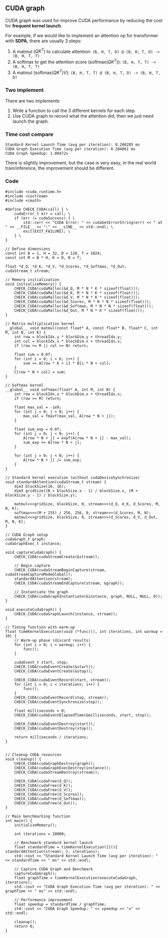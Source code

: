 ## CUDA graph

CUDA graph was used for improve CUDA performance by reducing the cost for **frequent kernel launch**.

For example, if we would like to implement an attention op for transformer with **SDPA**, there are usually 3 steps:
1. A matmul ($Q K^T$) to calculate attention: `(B, H, T, D) @ (B, H, T, D) -> (B, H, T, T)`
2. A softmax to get the attention score ($\text{softmax}(Q K^T)$): `(B, H, T, T) -> (B, H, T, T)`
3. A matmul ($\text{softmax}(QK^T) V$): `(B, H, T, T) @ (B, H, T, D) -> (B, H, T, D)`

### Two implement
There are two implements:
1. Write a function to call the 3 different kernels for each step.
2. Use CUDA graph to record what the attention did, then we just need launch the graph.

### Time cost compare
```
Standard Kernel Launch Time (avg per iteration): 0.286205 ms
CUDA Graph Execution Time (avg per iteration): 0.284861 ms
CUDA Graph Speedup: 1.00472x
```
There is slightly improvement, but the case is very easy, in the real world train/inference, the improvement should be different.



### Code
``` cuda
#include <cuda_runtime.h>
#include <iostream>
#include <cmath>

#define CHECK_CUDA(call) { \
    cudaError_t err = call; \
    if (err != cudaSuccess) { \
        std::cerr << "CUDA Error: " << cudaGetErrorString(err) << " at " << __FILE__ << ":" << __LINE__ << std::endl; \
        exit(EXIT_FAILURE); \
    } \
}

// Define dimensions
const int B = 1, H = 32, D = 128, T = 1024;
const int M = B * H, K = D, N = T;

float *d_Q, *d_K, *d_V, *d_Scores, *d_Softmax, *d_Out;
cudaStream_t stream;

// Memory initialization
void initializeMemory() {
    CHECK_CUDA(cudaMalloc(&d_Q, M * N * K * sizeof(float)));
    CHECK_CUDA(cudaMalloc(&d_K, M * N * K * sizeof(float)));
    CHECK_CUDA(cudaMalloc(&d_V, M * N * K * sizeof(float)));
    CHECK_CUDA(cudaMalloc(&d_Scores, M * N * N * sizeof(float)));
    CHECK_CUDA(cudaMalloc(&d_Softmax, M * N * N * sizeof(float)));
    CHECK_CUDA(cudaMalloc(&d_Out, M * N * K * sizeof(float)));
}

// Matrix multiplication kernel
__global__ void matmul(const float* A, const float* B, float* C, int M, int N, int K) {
    int row = blockIdx.y * blockDim.y + threadIdx.y;
    int col = blockIdx.x * blockDim.x + threadIdx.x;
    if (row >= M || col >= N) return;

    float sum = 0.0f;
    for (int i = 0; i < K; i++) {
        sum += A[row * K + i] * B[i * N + col];
    }
    C[row * N + col] = sum;
}

// Softmax kernel
__global__ void softmax(float* A, int M, int N) {
    int row = blockIdx.x * blockDim.x + threadIdx.x;
    if (row >= M) return;

    float max_val = -1e9;
    for (int j = 0; j < N; j++) {
        max_val = fmaxf(max_val, A[row * N + j]);
    }

    float sum_exp = 0.0f;
    for (int j = 0; j < N; j++) {
        A[row * N + j] = expf(A[row * N + j] - max_val);
        sum_exp += A[row * N + j];
    }

    for (int j = 0; j < N; j++) {
        A[row * N + j] /= sum_exp;
    }
}

// Standard kernel execution (without cudaDeviceSynchronize)
void standardAttention(cudaStream_t stream) {
    dim3 blockSize(16, 16);
    dim3 gridSize((N + blockSize.x - 1) / blockSize.x, (M + blockSize.y - 1) / blockSize.y);
    
    matmul<<<gridSize, blockSize, 0, stream>>>(d_Q, d_K, d_Scores, M, N, K);
    softmax<<<(M + 255) / 256, 256, 0, stream>>>(d_Scores, M, N);
    matmul<<<gridSize, blockSize, 0, stream>>>(d_Scores, d_V, d_Out, M, N, K);
}

// CUDA Graph setup
cudaGraph_t graph;
cudaGraphExec_t instance;

void captureCudaGraph() {
    CHECK_CUDA(cudaStreamCreate(&stream));

    // Begin capture
    CHECK_CUDA(cudaStreamBeginCapture(stream, cudaStreamCaptureModeGlobal));
    standardAttention(stream);
    CHECK_CUDA(cudaStreamEndCapture(stream, &graph));

    // Instantiate the graph
    CHECK_CUDA(cudaGraphInstantiate(&instance, graph, NULL, NULL, 0));
}

void executeCudaGraph() {
    CHECK_CUDA(cudaGraphLaunch(instance, stream));
}

// Timing function with warm-up
float timeKernelExecution(void (*func)(), int iterations, int warmup = 10) {
    // Warm-up phase (discard results)
    for (int i = 0; i < warmup; i++) {
        func();
    }
    
    cudaEvent_t start, stop;
    CHECK_CUDA(cudaEventCreate(&start));
    CHECK_CUDA(cudaEventCreate(&stop));

    CHECK_CUDA(cudaEventRecord(start, stream));
    for (int i = 0; i < iterations; i++) {
        func();
    }
    CHECK_CUDA(cudaEventRecord(stop, stream));
    CHECK_CUDA(cudaEventSynchronize(stop));

    float milliseconds = 0;
    CHECK_CUDA(cudaEventElapsedTime(&milliseconds, start, stop));

    CHECK_CUDA(cudaEventDestroy(start));
    CHECK_CUDA(cudaEventDestroy(stop));

    return milliseconds / iterations;
}


// Cleanup CUDA resources
void cleanup() {
    CHECK_CUDA(cudaGraphDestroy(graph));
    CHECK_CUDA(cudaGraphExecDestroy(instance));
    CHECK_CUDA(cudaStreamDestroy(stream));

    CHECK_CUDA(cudaFree(d_Q));
    CHECK_CUDA(cudaFree(d_K));
    CHECK_CUDA(cudaFree(d_V));
    CHECK_CUDA(cudaFree(d_Scores));
    CHECK_CUDA(cudaFree(d_Softmax));
    CHECK_CUDA(cudaFree(d_Out));
}

// Main benchmarking function
int main() {
    initializeMemory();

    int iterations = 10000;

    // Benchmark standard kernel launch
    float standardTime = timeKernelExecution([](){ standardAttention(stream); }, iterations);
    std::cout << "Standard Kernel Launch Time (avg per iteration): " << standardTime << " ms" << std::endl;

    // Capture CUDA Graph and Benchmark
    captureCudaGraph();
    float graphTime = timeKernelExecution(executeCudaGraph, iterations);
    std::cout << "CUDA Graph Execution Time (avg per iteration): " << graphTime << " ms" << std::endl;

    // Performance improvement
    float speedup = standardTime / graphTime;
    std::cout << "CUDA Graph Speedup: " << speedup << "x" << std::endl;

    cleanup();
    return 0;
}
```